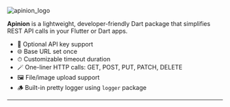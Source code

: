 ![apinion_logo](https://github.com/user-attachments/assets/1b8f5449-69f6-4410-8c5c-ded7fce55c0b)


**Apinion** is a lightweight, developer-friendly Dart package that simplifies REST API calls in your Flutter or Dart apps.

- 🔐 Optional API key support  
- 🌐 Base URL set once  
- ⏱ Customizable timeout duration  
- 🪄 One-liner HTTP calls: GET, POST, PUT, PATCH, DELETE  
- 🖼️ File/image upload support  
- 🪵 Built-in pretty logger using `logger` package  

---
